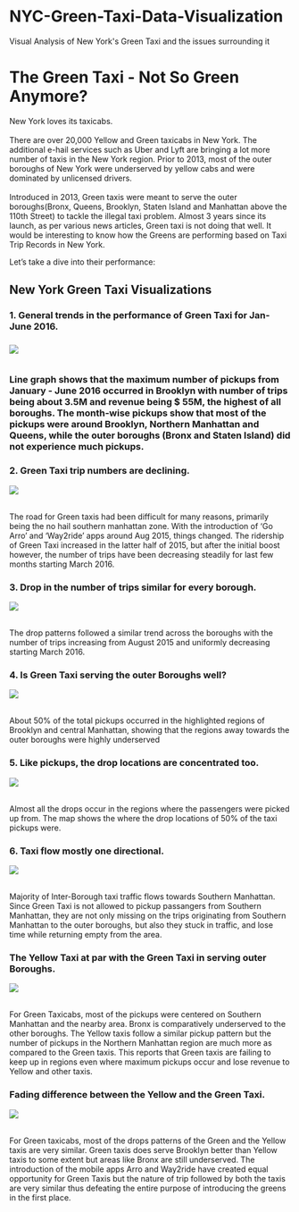 # NYC-Green-Taxi-Data-Visualization
Visual Analysis of New York's Green Taxi and the issues surrounding it

<h1>The Green Taxi - Not So Green Anymore?</h1>
	
<p>New York loves its taxicabs.<br><br>There are over 20,000 Yellow and Green taxicabs in New York. The additional e-hail services such as Uber and Lyft are bringing a lot more number of taxis in the New York region. Prior to 2013, most of the outer boroughs of New York were underserved by yellow cabs and were dominated by unlicensed drivers. <br><br>Introduced in 2013, Green taxis were meant to serve the outer boroughs(Bronx, Queens, Brooklyn, Staten Island and Manhattan above the 110th Street) to tackle the illegal taxi problem. Almost 3 years since its launch, as per various news articles, Green taxi is not doing that well. It would be interesting to know how the Greens are performing based on Taxi Trip Records in New York.</p> 

<p>Let’s take a dive into their performance:</p>
		
<h2>New York Green Taxi Visualizations</h3>

<h3>1. General trends in the performance of Green Taxi for Jan-June 2016.<h3>

<img src= "https://github.com/gaurav-shahane/NYC-Green-Taxi-Data-Visualization/raw/master/Visualization%20Images/01%20General%20Stats.png">

<br>Line graph shows that the maximum number of pickups from January - June 2016 occurred in Brooklyn with number of trips being about 3.5M and revenue being $ 55M, the highest of all boroughs. The month-wise pickups show that most of the pickups were around Brooklyn, Northern Manhattan and Queens, while the outer boroughs (Bronx and Staten Island) did not experience much pickups.

<h3>2. Green Taxi trip numbers are declining.</h3> 
<img src="https://github.com/gaurav-shahane/NYC-Green-Taxi-Data-Visualization/raw/master/Visualization%20Images/02%20Pickups%20in%20New%20York%20Boroughs.png">

<br>The road for Green taxis had been difficult for many reasons, primarily being the no hail southern manhattan zone. With the introduction of ‘Go Arro’ and ‘Way2ride’ apps around Aug 2015, things changed. The ridership of Green Taxi increased in the latter half of 2015, but after the initial boost however, the number of trips have been decreasing steadily for last few months starting March 2016.

<h3>3. Drop in the number of trips similar for every borough.</h3>
<img src="https://github.com/gaurav-shahane/NYC-Green-Taxi-Data-Visualization/raw/master/Visualization%20Images/03%20Dropoffs%20in%20New%20York%20Boroughs.png">

<br>The drop patterns followed a similar trend across the boroughs with the number of trips increasing from August 2015 and uniformly decreasing starting March 2016.

<h3>4. Is Green Taxi serving the outer Boroughs well?</h3> 
<img src="https://github.com/gaurav-shahane/NYC-Green-Taxi-Data-Visualization/raw/master/Visualization%20Images/04%20Pickup%20locations%20in%20New%20York%20Boroughs.png">

<br>About 50% of the total pickups occurred in the highlighted regions of Brooklyn and central Manhattan, showing that the regions away towards the outer boroughs were highly underserved</p>

<h3>5. Like pickups, the drop locations are concentrated too.</h3> 
<img src="https://github.com/gaurav-shahane/NYC-Green-Taxi-Data-Visualization/raw/master/Visualization%20Images/05%20Dropoff%20locations%20in%20New%20York%20Boroughs.png">

<br>Almost all the drops occur in the regions where the passengers were picked up from. The map shows the where the drop locations of 50% of the taxi pickups were.</p>

<h3>6. Taxi flow mostly one directional.</h3>
<img src="https://github.com/gaurav-shahane/NYC-Green-Taxi-Data-Visualization/raw/master/Visualization%20Images/06%20Network%20-%20Inter-Borough%20Taxi%20Flow.png">

<br>Majority of Inter-Borough taxi traffic flows towards Southern Manhattan. Since Green Taxi is not allowed to pickup passangers from Southern Manhattan, they are not only missing on the trips originating from Southern Manhattan to the outer boroughs, but also they stuck in traffic, and lose time while returning empty from the area.</p>

<h3>The Yellow Taxi at par with the Green Taxi in serving outer Boroughs.</h3>
<img src="https://github.com/gaurav-shahane/NYC-Green-Taxi-Data-Visualization/raw/master/Visualization%20Images/07%20Green%20Vs%20Yello%20Pickups.png">

<br>For Green Taxicabs, most of the pickups were centered on Southern Manhattan and the nearby area. Bronx is comparatively underserved to the other boroughs. The Yellow taxis follow a similar pickup pattern but the number of pickups in the Northern Manhattan region are much more as compared to the Green taxis. This reports that Green taxis are failing to keep up in regions even where maximum pickups occur and lose revenue to Yellow and other taxis.</p>

<h3>Fading difference between the Yellow and the Green Taxi.</h3>
<img src="https://github.com/gaurav-shahane/NYC-Green-Taxi-Data-Visualization/raw/master/Visualization%20Images/07%20Green%20Vs%20Yello%20Pickups.png">

<br>For Green taxicabs, most of the drops patterns of the Green and the Yellow taxis are very similar. Green taxis does serve Brooklyn better than Yellow taxis to some extent but areas like Bronx are still underserved. The introduction of the mobile apps Arro and Way2ride have created equal opportunity for Green Taxis but the nature of trip followed by both the taxis are very similar thus defeating the entire purpose of introducing the greens in the first place.</p>
